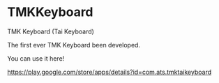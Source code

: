 # TMKKeyboard
TMK Keyboard (Tai Keyboard)

The first ever TMK Keyboard been developed.

You can use it here!

https://play.google.com/store/apps/details?id=com.ats.tmktaikeyboard
